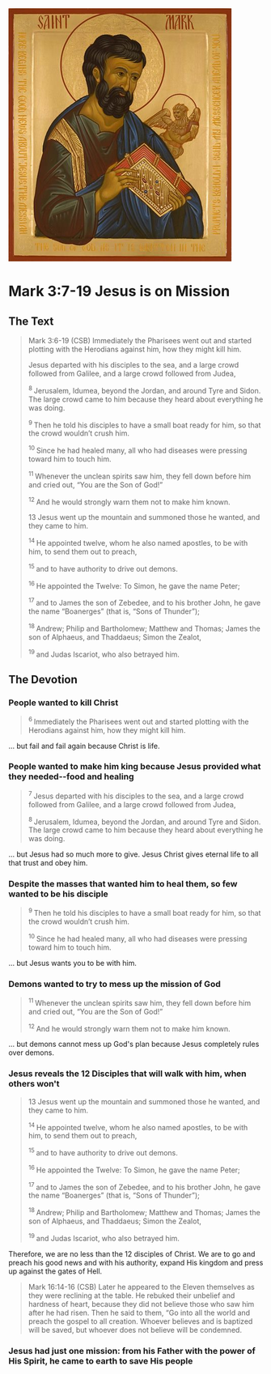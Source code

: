 <img class="intro-right" src="art-mark.jpg">

# Mark 3:7-19 Jesus is on Mission

## The Text

>Mark 3:6-19 (CSB) Immediately the Pharisees went out and started plotting with the Herodians against him, how they might kill him.
>
>Jesus departed with his disciples to the sea, and a large crowd followed from Galilee, and a large crowd followed from Judea,
>
><sup> 8 </sup>Jerusalem, Idumea, beyond the Jordan, and around Tyre and Sidon. The large crowd came to him because they heard about everything he was doing.
>
><sup> 9 </sup>Then he told his disciples to have a small boat ready for him, so that the crowd wouldn’t crush him.
>
><sup> 10 </sup>Since he had healed many, all who had diseases were pressing toward him to touch him.
>
><sup> 11 </sup>Whenever the unclean spirits saw him, they fell down before him and cried out, “You are the Son of God!”
>
><sup> 12 </sup>And he would strongly warn them not to make him known.
>
>13 Jesus went up the mountain and summoned those he wanted, and they came to him.
>
><sup> 14 </sup>He appointed twelve, whom he also named apostles, to be with him, to send them out to preach,
>
><sup> 15 </sup>and to have authority to drive out demons.
>
><sup> 16 </sup>He appointed the Twelve: To Simon, he gave the name Peter;
>
><sup> 17 </sup>and to James the son of Zebedee, and to his brother John, he gave the name “Boanerges” (that is, “Sons of Thunder”);
>
><sup> 18 </sup>Andrew; Philip and Bartholomew; Matthew and Thomas; James the son of Alphaeus, and Thaddaeus; Simon the Zealot,
>
><sup> 19 </sup>and Judas Iscariot, who also betrayed him.

## The Devotion

### People wanted to kill Christ

><sup> 6 </sup>Immediately the Pharisees went out and started plotting with the Herodians against him, how they might kill him.

... but fail and fail again because Christ is life.

### People wanted to make him king because Jesus provided what they needed--food and healing

><sup> 7 </sup>Jesus departed with his disciples to the sea, and a large crowd followed from Galilee, and a large crowd followed from Judea,
>
><sup> 8 </sup>Jerusalem, Idumea, beyond the Jordan, and around Tyre and Sidon. The large crowd came to him because they heard about everything he was doing.

... but Jesus had so much more to give. Jesus Christ gives eternal life to all that trust and obey him.

### Despite the masses that wanted him to heal them, so few wanted to be his disciple

><sup> 9 </sup>Then he told his disciples to have a small boat ready for him, so that the crowd wouldn’t crush him.
>
><sup> 10 </sup>Since he had healed many, all who had diseases were pressing toward him to touch him.

... but Jesus wants you to be with him.

### Demons wanted to try to mess up the mission of God

><sup> 11 </sup>Whenever the unclean spirits saw him, they fell down before him and cried out, “You are the Son of God!”
>
><sup> 12 </sup>And he would strongly warn them not to make him known.

... but demons cannot mess up God's plan because Jesus completely rules over demons.

### Jesus reveals the 12 Disciples that will walk with him, when others won't

>13 Jesus went up the mountain and summoned those he wanted, and they came to him.
>
><sup> 14 </sup>He appointed twelve, whom he also named apostles, to be with him, to send them out to preach,
>
><sup> 15 </sup>and to have authority to drive out demons.
>
><sup> 16 </sup>He appointed the Twelve: To Simon, he gave the name Peter;
>
><sup> 17 </sup>and to James the son of Zebedee, and to his brother John, he gave the name “Boanerges” (that is, “Sons of Thunder”);
>
><sup> 18 </sup>Andrew; Philip and Bartholomew; Matthew and Thomas; James the son of Alphaeus, and Thaddaeus; Simon the Zealot,
>
><sup> 19 </sup>and Judas Iscariot, who also betrayed him.

Therefore, we are no less than the 12 disciples of Christ. We are to go and preach his good news and with his authority, expand His kingdom and press up against the gates of Hell.

>Mark 16:14-16 (CSB) Later he appeared to the Eleven themselves as they were reclining at the table. He rebuked their unbelief and hardness of heart, because they did not believe those who saw him after he had risen. Then he said to them, “Go into all the world and preach the gospel to all creation. Whoever believes and is baptized will be saved, but whoever does not believe will be condemned.

### Jesus had just one mission: from his Father with the power of His Spirit, he came to earth to save His people
